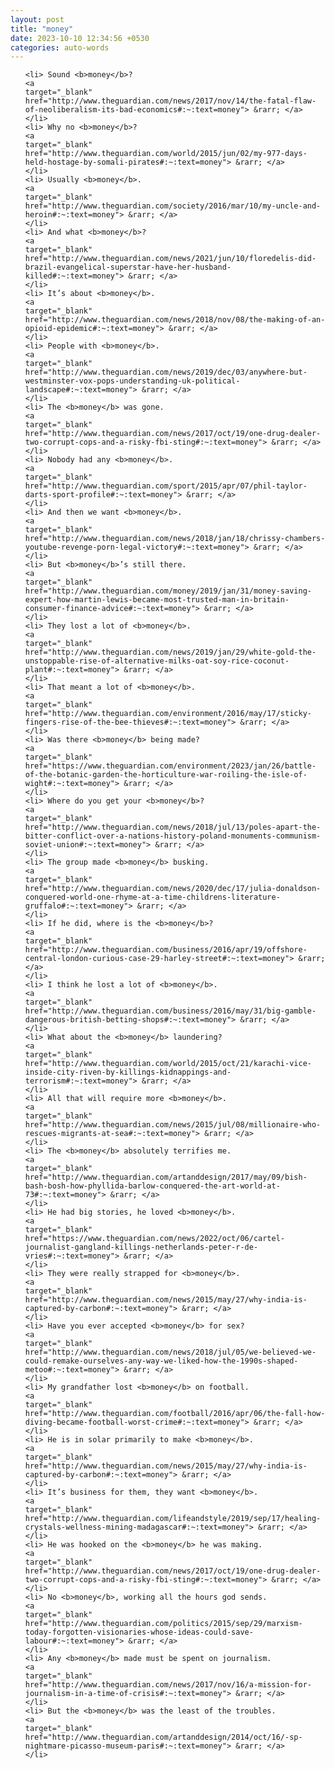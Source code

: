 ```yaml
---
layout: post
title: "money"
date: 2023-10-10 12:34:56 +0530
categories: auto-words
---
```

<ol>

    <li> Sound <b>money</b>?
    <a 
    target="_blank" 
    href="http://www.theguardian.com/news/2017/nov/14/the-fatal-flaw-of-neoliberalism-its-bad-economics#:~:text=money"> &rarr; </a>
    </li>
    <li> Why no <b>money</b>?
    <a 
    target="_blank" 
    href="http://www.theguardian.com/world/2015/jun/02/my-977-days-held-hostage-by-somali-pirates#:~:text=money"> &rarr; </a>
    </li>
    <li> Usually <b>money</b>.
    <a 
    target="_blank" 
    href="http://www.theguardian.com/society/2016/mar/10/my-uncle-and-heroin#:~:text=money"> &rarr; </a>
    </li>
    <li> And what <b>money</b>?
    <a 
    target="_blank" 
    href="http://www.theguardian.com/news/2021/jun/10/floredelis-did-brazil-evangelical-superstar-have-her-husband-killed#:~:text=money"> &rarr; </a>
    </li>
    <li> It’s about <b>money</b>.
    <a 
    target="_blank" 
    href="http://www.theguardian.com/news/2018/nov/08/the-making-of-an-opioid-epidemic#:~:text=money"> &rarr; </a>
    </li>
    <li> People with <b>money</b>.
    <a 
    target="_blank" 
    href="http://www.theguardian.com/news/2019/dec/03/anywhere-but-westminster-vox-pops-understanding-uk-political-landscape#:~:text=money"> &rarr; </a>
    </li>
    <li> The <b>money</b> was gone.
    <a 
    target="_blank" 
    href="http://www.theguardian.com/news/2017/oct/19/one-drug-dealer-two-corrupt-cops-and-a-risky-fbi-sting#:~:text=money"> &rarr; </a>
    </li>
    <li> Nobody had any <b>money</b>.
    <a 
    target="_blank" 
    href="http://www.theguardian.com/sport/2015/apr/07/phil-taylor-darts-sport-profile#:~:text=money"> &rarr; </a>
    </li>
    <li> And then we want <b>money</b>.
    <a 
    target="_blank" 
    href="http://www.theguardian.com/news/2018/jan/18/chrissy-chambers-youtube-revenge-porn-legal-victory#:~:text=money"> &rarr; </a>
    </li>
    <li> But <b>money</b>’s still there.
    <a 
    target="_blank" 
    href="http://www.theguardian.com/money/2019/jan/31/money-saving-expert-how-martin-lewis-became-most-trusted-man-in-britain-consumer-finance-advice#:~:text=money"> &rarr; </a>
    </li>
    <li> They lost a lot of <b>money</b>.
    <a 
    target="_blank" 
    href="http://www.theguardian.com/news/2019/jan/29/white-gold-the-unstoppable-rise-of-alternative-milks-oat-soy-rice-coconut-plant#:~:text=money"> &rarr; </a>
    </li>
    <li> That meant a lot of <b>money</b>.
    <a 
    target="_blank" 
    href="http://www.theguardian.com/environment/2016/may/17/sticky-fingers-rise-of-the-bee-thieves#:~:text=money"> &rarr; </a>
    </li>
    <li> Was there <b>money</b> being made?
    <a 
    target="_blank" 
    href="https://www.theguardian.com/environment/2023/jan/26/battle-of-the-botanic-garden-the-horticulture-war-roiling-the-isle-of-wight#:~:text=money"> &rarr; </a>
    </li>
    <li> Where do you get your <b>money</b>?
    <a 
    target="_blank" 
    href="http://www.theguardian.com/news/2018/jul/13/poles-apart-the-bitter-conflict-over-a-nations-history-poland-monuments-communism-soviet-union#:~:text=money"> &rarr; </a>
    </li>
    <li> The group made <b>money</b> busking.
    <a 
    target="_blank" 
    href="http://www.theguardian.com/news/2020/dec/17/julia-donaldson-conquered-world-one-rhyme-at-a-time-childrens-literature-gruffalo#:~:text=money"> &rarr; </a>
    </li>
    <li> If he did, where is the <b>money</b>?
    <a 
    target="_blank" 
    href="http://www.theguardian.com/business/2016/apr/19/offshore-central-london-curious-case-29-harley-street#:~:text=money"> &rarr; </a>
    </li>
    <li> I think he lost a lot of <b>money</b>.
    <a 
    target="_blank" 
    href="http://www.theguardian.com/business/2016/may/31/big-gamble-dangerous-british-betting-shops#:~:text=money"> &rarr; </a>
    </li>
    <li> What about the <b>money</b> laundering?
    <a 
    target="_blank" 
    href="http://www.theguardian.com/world/2015/oct/21/karachi-vice-inside-city-riven-by-killings-kidnappings-and-terrorism#:~:text=money"> &rarr; </a>
    </li>
    <li> All that will require more <b>money</b>.
    <a 
    target="_blank" 
    href="http://www.theguardian.com/news/2015/jul/08/millionaire-who-rescues-migrants-at-sea#:~:text=money"> &rarr; </a>
    </li>
    <li> The <b>money</b> absolutely terrifies me.
    <a 
    target="_blank" 
    href="http://www.theguardian.com/artanddesign/2017/may/09/bish-bash-bosh-how-phyllida-barlow-conquered-the-art-world-at-73#:~:text=money"> &rarr; </a>
    </li>
    <li> He had big stories, he loved <b>money</b>.
    <a 
    target="_blank" 
    href="https://www.theguardian.com/news/2022/oct/06/cartel-journalist-gangland-killings-netherlands-peter-r-de-vries#:~:text=money"> &rarr; </a>
    </li>
    <li> They were really strapped for <b>money</b>.
    <a 
    target="_blank" 
    href="http://www.theguardian.com/news/2015/may/27/why-india-is-captured-by-carbon#:~:text=money"> &rarr; </a>
    </li>
    <li> Have you ever accepted <b>money</b> for sex?
    <a 
    target="_blank" 
    href="http://www.theguardian.com/news/2018/jul/05/we-believed-we-could-remake-ourselves-any-way-we-liked-how-the-1990s-shaped-metoo#:~:text=money"> &rarr; </a>
    </li>
    <li> My grandfather lost <b>money</b> on football.
    <a 
    target="_blank" 
    href="http://www.theguardian.com/football/2016/apr/06/the-fall-how-diving-became-football-worst-crime#:~:text=money"> &rarr; </a>
    </li>
    <li> He is in solar primarily to make <b>money</b>.
    <a 
    target="_blank" 
    href="http://www.theguardian.com/news/2015/may/27/why-india-is-captured-by-carbon#:~:text=money"> &rarr; </a>
    </li>
    <li> It’s business for them, they want <b>money</b>.
    <a 
    target="_blank" 
    href="http://www.theguardian.com/lifeandstyle/2019/sep/17/healing-crystals-wellness-mining-madagascar#:~:text=money"> &rarr; </a>
    </li>
    <li> He was hooked on the <b>money</b> he was making.
    <a 
    target="_blank" 
    href="http://www.theguardian.com/news/2017/oct/19/one-drug-dealer-two-corrupt-cops-and-a-risky-fbi-sting#:~:text=money"> &rarr; </a>
    </li>
    <li> No <b>money</b>, working all the hours god sends.
    <a 
    target="_blank" 
    href="http://www.theguardian.com/politics/2015/sep/29/marxism-today-forgotten-visionaries-whose-ideas-could-save-labour#:~:text=money"> &rarr; </a>
    </li>
    <li> Any <b>money</b> made must be spent on journalism.
    <a 
    target="_blank" 
    href="http://www.theguardian.com/news/2017/nov/16/a-mission-for-journalism-in-a-time-of-crisis#:~:text=money"> &rarr; </a>
    </li>
    <li> But the <b>money</b> was the least of the troubles.
    <a 
    target="_blank" 
    href="http://www.theguardian.com/artanddesign/2014/oct/16/-sp-nightmare-picasso-museum-paris#:~:text=money"> &rarr; </a>
    </li>